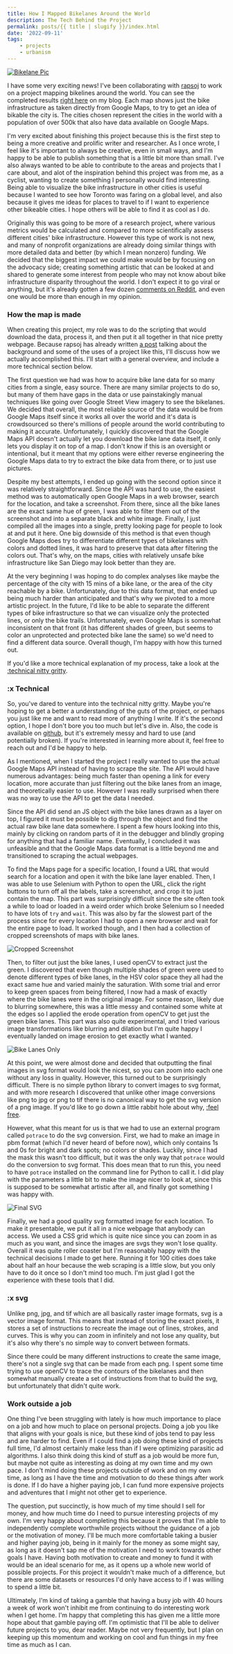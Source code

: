 ```yaml
---
title: How I Mapped Bikelanes Around the World
description: The Tech Behind the Project
permalink: posts/{{ title | slugify }}/index.html
date: '2022-09-11'
tags: 
    - projects
    - urbanism
---
```


[![Bikelane Pic](/assets/images/bikelane_project/bikelane_pic.png)](/projects/bikelanes)

I have some very exciting news! I've been collaborating with [rapsoj](https://jitter.blog/) to work on a project mapping bikelines around the world. You can see the completed results [right here](/projects/bikelanes) on my blog. Each map shows just the bike infrastructure as taken directly from Google Maps, to try to get an idea of bikable the city is. The cities chosen represent the cities in the world with a population of over 500k that also have data available on Google Maps.

I'm very excited about finishing this project because this is the first step to being a more creative and prolific writer and researcher. As I once wrote, I feel like it's important to always be creative, even in small ways, and I'm happy to be able to publish something that is a little bit more than small. I've also always wanted to be able to contribute to the areas and projects that I care about, and alot of the inspiration behind this project was from me, as a cyclist, wanting to create something I personally would find interesting. Being able to visualize the bike infrastructure in other cities is useful because I wanted to see how Toronto was faring on a global level, and also because it gives me ideas for places to travel to if I want to experience other bikeable cities. I hope others will be able to find it as cool as I do.

Originally this was going to be more of a research project, where various metrics would be calculated and compared to more scientifically assess different cities' bike infrastructure. However this type of work is not new, and many of nonprofit organizations are already doing similar things with more detailed data and better (by which I mean nonzero) funding. We decided that the biggest impact we could make would be by focusing on the advocacy side; creating something artistic that can be looked at and shared to generate some interest from people who may not know about bike infrastructure disparity throughout the world. I don't expect it to go viral or anything, but it's already gotten a few dozen [comments on Reddit](https://www.reddit.com/r/dataisbeautiful/comments/wztuoe/oc_mapping_bike_infrastructure_in_100_cities/), and even one would be more than enough in my opinion. 

### How the map is made

When creating this project, my role was to do the scripting that would download the data, process it, and then put it all together in that nice pretty webpage. Because rapsoj has already written [a post](https://jitter.blog/infrastructure/transportation/2022/08/30/bikelane-maps.html) talking about the background and some of the uses of a project like this, I'll discuss how we actually accomplished this. I'll start with a general overview, and include a more technical section below.

The first question we had was how to acquire bike lane data for so many cities from a single, easy source. There are many similar projects to do so, but many of them have gaps in the data or use painstakingly manual techniques like going over Google Street View imagery to see the bikelanes. We decided that overall, the most reliable source of the data would be from Google Maps itself since it works all over the world and it's data is crowdsourced so there's millions of people around the world contributing to making it accurate. Unfortunately, I quickly discovered that the Google Maps API doesn't actually let you download the bike lane data itself, it only lets you display it on top of a map. I don't know if this is an oversight or intentional, but it meant that my options were either reverse engineering the Google Maps data to try to extract the bike data from there, or to just use pictures.

Despite my best attempts, I ended up going with the second option since it was relatively straightforward. Since the API was hard to use, the easiest method was to automatically open Google Maps in a web browser, search for the location, and take a screenshot. From there, since all the bike lanes are the exact same hue of green, I was able to filter them out of the screenshot and into a separate black and white image. Finally, I just compiled all the images into a single, pretty looking page for people to look at and put it here. One big downside of this method is that even though Google Maps does try to differentiate different types of bikelanes with colors and dotted lines, it was hard to preserve that data after filtering the colors out. That's why, on the maps, cities with relatively unsafe bike infrastructure like San Diego may look better than they are.

At the very beginning I was hoping to do complex analyses like maybe the percentage of the city with 15 mins of a bike lane, or the area of the city reachable by a bike. Unfortunately, due to this data format, that ended up being much harder than anticipated and that's why we pivoted to a more artistic project. In the future, I'd like to be able to separate the different types of bike infrastructure so that we can visualize only the protected lines, or only the bike trails. Unfortunately, even Google Maps is somewhat inconsistent on that front (it has different shades of green, but seems to color an unprotected and protected bike lane the same) so we'd need to find a different data source. Overall though, I'm happy with how this turned out.

If you'd like a more technical explanation of my process, take a look at the [:technical nitty gritty](#Technical).


### :x Technical

So, you've dared to venture into the technical nitty gritty. Maybe you're hoping to get a better a understanding of the guts of the project, or perhaps you just like me and want to read more of anything I write. If it's the second option, I hope I don't bore you too much but let's dive in. Also, the code is available on [github](https://github.com/Saamoz/BikelaneVisualizer), but it's extremely messy and hard to use (and potentially broken). If you're interested in learning more about it, feel free to reach out and I'd be happy to help.

As I mentioned, when I started the project I really wanted to use the actual Google Maps API instead of having to scrape the site. The API would have numerous advantages: being much faster than opening a link for every location, more accurate than just filtering out the bike lanes from an image, and theoretically easier to use. However I was really surprised when there was no way to use the API to get the data I needed.

Since the API did send an JS object with the bike lanes drawn as a layer on top, I figured it must be possible to dig through the object and find the actual raw bike lane data somewhere. I spent a few hours looking into this, mainly by clicking on random parts of it in the debugger and blindly groping for anything that had a familiar name. Eventually, I concluded it was unfeasible and that the Google Maps data format is a little beyond me and transitioned to scraping the actual webpages.

To find the Maps page for a specific location, I found a URL that would search for a location and open it with the bike lane layer enabled. Then, I was able to use Selenium with Python to open the URL, click the right buttons to turn off all the labels, take a screenshot, and crop it to just contain the map. This part was surprisingly difficult since the site often took a while to load or loaded in a weird order which broke Selenium so I needed to have lots of `try` and `wait`. This was also by far the slowest part of the process since for every location I had to open a new browser and wait for the entire page to load. It worked though, and I then had a collection of cropped screenshots of maps with bike lanes.

![Cropped Screenshot](/assets/images/bikelane_project/cropped_ss.png "The cropped screenshot for Toronto")

Then, to filter out just the bike lanes, I used openCV to extract just the green. I discovered that even though multiple shades of green were used to denote different types of bike lanes, in the HSV color space they all had the exact same hue and varied mainly the saturation. With some trial and error to keep green spaces from being filtered, I now had a mask of exactly where the bike lanes were in the original image. For some reason, likely due to blurring somewhere, this was a little messy and contained some white at the edges so I applied the erode operation from openCV to get just the green bike lanes. This part was also quite experimental, and I tried various image transformations like blurring and dilation but I'm quite happy I eventually landed on image erosion to get exactly what I wanted.

![Bike Lanes Only](/assets/images/bikelane_project/Toronto.png "The bike lanes only")

At this point, we were almost done and decided that outputting the final images in svg format would look the nicest, so you can zoom into each one without any loss in quality. However, this turned out to be surprisingly difficult. There is no simple python library to convert images to svg format, and with more research I discovered that unlike other image conversions like png to jpg or png to tif there is no canonical way to get the svg version of a png image. If you'd like to go down a little rabbit hole about why, [:feel free](#svg).

However, what this meant for us is that we had to use an external program called `potrace` to do the svg conversion. First, we had to make an image in pbm format (which I'd never heard of before now), which only contains 1s and 0s for bright and dark spots; no colors or shades. Luckily, since I had the mask this wasn't too difficult, but it was the only way that `potrace` would do the conversion to svg format. This does mean that to run this, you need to have `potrace` installed on the command line for Python to call it. I did play with the parameters a little bit to make the image nicer to look at, since this is supposed to be somewhat artistic after all, and finally got something I was happy with.

![Final SVG](/assets/images/bikelane_project/Toronto.svg "The final svg image")

Finally, we had a good quality svg formatted image for each location. To make it presentable, we put it all in a nice webpage that anybody can access. We used a CSS grid which is quite nice since you can zoom in as much as you want, and since the images are svgs they won't lose quality. Overall it was quite roller coaster but I'm reasonably happy with the technical decisions I made to get here. Running it for 100 cities does take about half an hour because the web scraping is a little slow, but you only have to do it once so I don't mind too much. I'm just glad I got the experience with these tools that I did.


### :x svg

Unlike png, jpg, and tif which are all basically raster image formats, svg is a vector image format. This means that instead of storing the exact pixels, it stores a set of instructions to recreate the image out of lines, strokes, and curves. This is why you can zoom in infinitely and not lose any quality, but it's also why there's no simple way to convert between formats. 

Since there could be many different instructions to create the same image, there's not a single svg that can be made from each png. I spent some time trying to use openCV to trace the contours of the bikelanes and then somewhat manually create a set of instructions from that to build the svg, but unfortunately that didn't quite work. 


### Work outside a job

One thing I've been struggling with lately is how much importance to place on a job and how much to place on personal projects. Doing a job you like that aligns with your goals is nice, but these kind of jobs tend to pay less and are harder to find. Even if I could find a job doing these kind of projects full time, I'd almost certainly make less than if I were optimizing parasitic ad algorithms. I also think doing this kind of stuff as a job would be more fun, but maybe not quite as interesting as doing at my own time and my own pace. I don't mind doing these projects outside of work and on my own time, as long as I have the time and motivation to do these things after work is done. If I do have a higher paying job, I can fund more expensive projects and adventures that I might not other get to experience.

The question, put succinctly, is how much of my time should I sell for money, and how much time do I need to pursue interesting projects of my own. I'm very happy about completing this because it proves that I'm able to independently complete worthwhile projects without the guidance of a job or the motivation of money. I'll be much more comfortable taking a busier and higher paying job, being in it mainly for the money as some might say, as long as it doesn't sap me of the motivation I need to work towards other goals I have. Having both motivation to create and money to fund it with would be an ideal scenario for me, as it opens up a whole new world of possible projects. For this project it wouldn't make much of a difference, but there are some datasets or resources I'd only have access to if I was willing to spend a little bit. 

Ultimately, I'm kind of taking a gamble that having a busy job with 40 hours a week of work won't inhibit me from continuing to do interesting work when I get home. I'm happy that completing this has given me a little more hope about that gamble paying off. I'm optimistic that I'll be able to deliver future projects to you, dear reader. Maybe not very frequently, but I plan on keeping up this momentum and working on cool and fun things in my free time as much as I can.